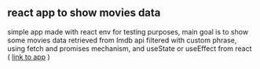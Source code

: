 ## react app to show movies data

simple app made with react env for testing purposes,
main goal is to show some movies data retrieved from Imdb api filtered with custom phrase,
using fetch and promises mechanism, and useState or useEffect from react \
( [link to app](https://maciejmao.github.io/reactMoviesDemo/) )

